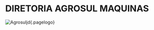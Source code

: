 <!-- TITLE: DIRETORIA -->
<!-- SUBTITLE: SOBRE A DIRETORIA -->

# DIRETORIA AGROSUL MAQUINAS

![Agrosuljd](/uploads/agrosuljd.png "Agrosuljd"){.pagelogo}